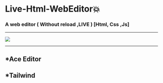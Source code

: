 # Live-Html-WebEditor💥
### A web editor ( Without reload ,LIVE ) [Html, Css ,Js]

----
<img src="https://raw.githubusercontent.com/RaihanEXE99/Live-Html-WebEditor/main/Live-Html-WebEditor.png" />

----
## *Ace Editor
## *Tailwind
